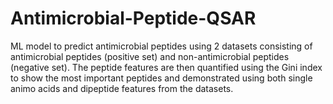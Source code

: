 # Antimicrobial-Peptide-QSAR
ML model to predict antimicrobial peptides using 2 datasets consisting of antimicrobial peptides (positive set) and non-antimicrobial peptides (negative set). The peptide features are then quantified using the Gini index to show the most important peptides and demonstrated using both single animo acids and dipeptide features from the datasets.
